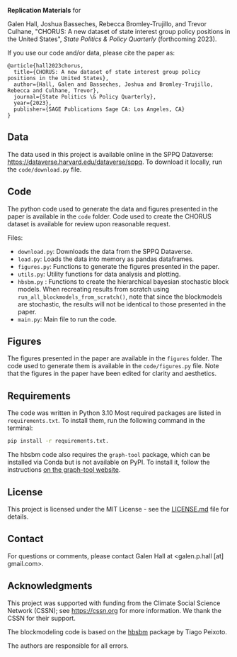 **Replication Materials** for 

Galen Hall, Joshua Basseches, Rebecca Bromley-Trujillo, and Trevor Culhane, "CHORUS: A new dataset of state interest group policy positions in the United States", _State Politics & Policy Quarterly_ (forthcoming 2023).

If you use our code and/or data, please cite the paper as:

```
@article{hall2023chorus,
  title={CHORUS: A new dataset of state interest group policy positions in the United States},
  author={Hall, Galen and Basseches, Joshua and Bromley-Trujillo, Rebecca and Culhane, Trevor},
  journal={State Politics \& Policy Quarterly},
  year={2023},
  publisher={SAGE Publications Sage CA: Los Angeles, CA}
}
```

## Data
The data used in this project is available online in the SPPQ Dataverse: https://dataverse.harvard.edu/dataverse/sppq. To download it locally, run the `code/download.py` file.

## Code
The python code used to generate the data and figures presented in the paper is available in the `code` folder. Code used to create the CHORUS dataset is available for review upon reasonable request.

Files:
- `download.py`: Downloads the data from the SPPQ Dataverse.
- `load.py`: Loads the data into memory as pandas dataframes.
- `figures.py`: Functions to generate the figures presented in the paper.
- `utils.py`: Utility functions for data analysis and plotting.
- `hbsbm.py` : Functions to create the hierarchical bayesian stochastic block models. When recreating results from scratch using `run_all_blockmodels_from_scratch()`, note that since the blockmodels are stochastic, the results will not be identical to those presented in the paper.
- `main.py`: Main file to run the code.

## Figures
The figures presented in the paper are available in the `figures` folder. The code used to generate them is available in the `code/figures.py` file. Note that the figures in the paper have been edited for clarity and aesthetics.

## Requirements
The code was written in Python 3.10 Most required packages are listed in `requirements.txt`. To install them, run the following command in the terminal:
```bash
pip install -r requirements.txt.
```
The hbsbm code also requires the `graph-tool` package, which can be installed via Conda but is not available on PyPI. To install it, follow the instructions [on the graph-tool website](https://git.skewed.de/count0/graph-tool/-/wikis/installation-instructions).

## License
This project is licensed under the MIT License - see the [LICENSE.md](LICENSE.md) file for details.

## Contact
For questions or comments, please contact Galen Hall at
<galen.p.hall [at] gmail.com>.

## Acknowledgments
This project was supported with funding from the Climate Social Science Network (CSSN); see https://cssn.org for more information. We thank the CSSN for their support.

The blockmodeling code is based on the [hbsbm](http://git.skewed.de/count0/hbsbm) package by Tiago Peixoto.

The authors are responsible for all errors.

